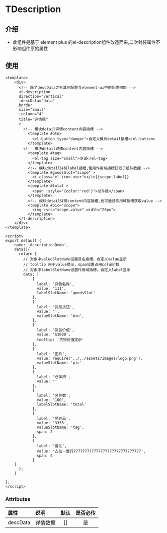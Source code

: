 # TDescription

## 介绍

* 此组件是基于 element plus 的el-description组件改造而来,二次封装属性不影响组件原始属性

## 使用

```
<template>
    <div>
      <!-- 除了descData之外其他配置与element-ui中的配置相同 -->
      <t-description
      direction="vertical"
      :descData="data"
      border
      size="small"
      :column="4"
      title="详情框"
      >
        <!-- 模块detail详情content内容插槽 -->
          <template #btn>
            <el-button type="danger">自定义模块detail插槽</el-button>
          </template>
        <!-- 模块detail详情content内容插槽 -->
          <template #tag>
            <el-tag size="small">测试</el-tag>
          </template>
          <!-- 模块detail详情label插槽,使用作用域插槽获取子组件数据 -->
          <template #goodsSlot="scope" >
            <i class="el-icon-user"></i>{{scope.label}}
          </template>
          <template #total >
            <span :style="{color:'red'}">总件数</span>
          </template>
          <!-- 模块detail详情content内容插槽,也可通过作用域插槽获取value -->
          <template #pic="scope">
            <img :src="scope.value" width="20px">
          </template>
      </t-description>
    </div>
</template>

<script>
export default {
    name: 'descriptionDemo',
    data(){
      return {
        // 对象中valueSlotName设置具名插槽，自定义value显示
        // tooltip 用于value提示，span设置占用column数
        // 对象中labelSlotName设置作用域插槽，自定义label显示
        data: [
            {
              label: '货物名称',
              value: '111',
              labelSlotName: 'goodsSlot'
            },
            {
              label: '货品按钮',
              value: '',
              valueSlotName: 'btn',
            },
            {
              label: '货品价值',
              value: '$1000',
              tooltip: '货物价值提示'
            },
            {
              label: '图片',
              value: require('../../assets/images/logo.png'),
              valueSlotName: 'pic'
            },
            {
              label: '总体积',
              value: ''
            },
            {
              label: '总件数',
              value: '100',
              labelSlotName: 'total'
            },
            {
              label: '易碎品',
              value: '3333',
              valueSlotName: 'tag',
              span: 2
            },
            {
              label: '备注',
              value: '占位一整行777777777777777777777777777777',
              span: 4
            }
    ]
      };
    }
      
};
</script>

```
### Attributes 
| 属性          | 说明                                                                                                   |  默认  | 是否必传 |
| :------------ | :-----------------------------------------------------------------------------------------------------| :----: | :------: |
| descData       | 详情数据       |  []   |    是    |

